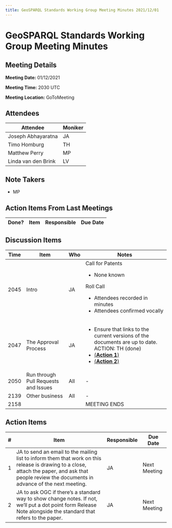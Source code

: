 ```yaml
---
title: GeoSPARQL Standards Working Group Meeting Minutes 2021/12/01
---
```

# GeoSPARQL Standards Working Group Meeting Minutes
## Meeting Details
**Meeting Date:** 01/12/2021

**Meeting Time:** 2030 UTC

**Meeting Location:** GoToMeeting  

## Attendees
Attendee | Moniker |
---- | ---- |
Joseph Abhayaratna | JA |
Timo Homburg | TH |
Matthew Perry | MP |
Linda van den Brink | LV |

## Note Takers
- MP

## Action Items From Last Meetings
Done? | Item | Responsible | Due Date |
---- | ---- | ---- | --- |


## Discussion Items
Time | Item | Who | Notes |
---- | ---- | ---- | ---- |
2045 | Intro | JA | Call for Patents<ul><li>None known</li></ul>Roll Call<ul><li>Attendees recorded in minutes</li><li>Attendees confirmed vocally</li></ul> |
2047 | The Approval Process | JA | <ul><li>Ensure that links to the current versions of the documents are up to date. ACTION: TH (done)</li><li>[(**Action 1**)](#action_1)</li><li>[(**Action 2**)](#action_2)</li></ul> |
2050 | Run through Pull Requests and Issues | All | - |
2139 | Other business | All | - |
2158 | | | MEETING ENDS |

## Action Items
\# | Item | Responsible | Due Date |
---- | ---- | ---- | ---- |
<span name="action_1">1</span> | JA to send an email to the mailing list to inform them that work on this release is drawing to a close, attach the paper, and ask that people review the documents in advance of the next meeting. | JA | Next Meeting |
 <span name="action_2">2</span> | JA to ask OGC if there’s a standard way to show change notes. If not, we’ll put a dot point form Release Note alongside the standard that refers to the paper. | JA | Next Meeting |

